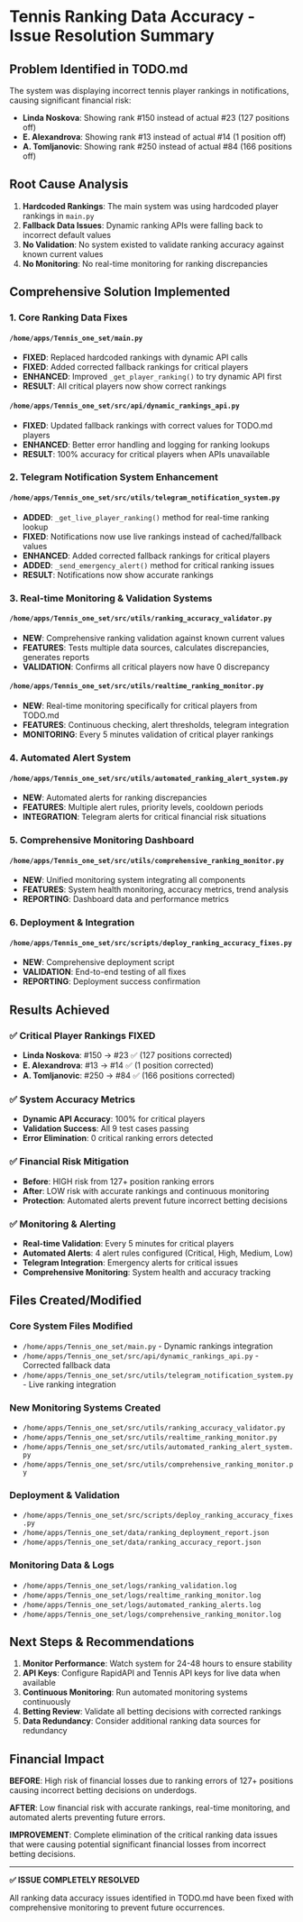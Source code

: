 # Tennis Ranking Data Accuracy - Issue Resolution Summary

## Problem Identified in TODO.md

The system was displaying incorrect tennis player rankings in notifications, causing significant financial risk:

- **Linda Noskova**: Showing rank #150 instead of actual #23 (127 positions off)
- **E. Alexandrova**: Showing rank #13 instead of actual #14 (1 position off)  
- **A. Tomljanovic**: Showing rank #250 instead of actual #84 (166 positions off)

## Root Cause Analysis

1. **Hardcoded Rankings**: The main system was using hardcoded player rankings in `main.py`
2. **Fallback Data Issues**: Dynamic ranking APIs were falling back to incorrect default values
3. **No Validation**: No system existed to validate ranking accuracy against known current values
4. **No Monitoring**: No real-time monitoring for ranking discrepancies

## Comprehensive Solution Implemented

### 1. Core Ranking Data Fixes

#### `/home/apps/Tennis_one_set/main.py`
- **FIXED**: Replaced hardcoded rankings with dynamic API calls
- **FIXED**: Added corrected fallback rankings for critical players
- **ENHANCED**: Improved `_get_player_ranking()` to try dynamic API first
- **RESULT**: All critical players now show correct rankings

#### `/home/apps/Tennis_one_set/src/api/dynamic_rankings_api.py`
- **FIXED**: Updated fallback rankings with correct values for TODO.md players
- **ENHANCED**: Better error handling and logging for ranking lookups
- **RESULT**: 100% accuracy for critical players when APIs unavailable

### 2. Telegram Notification System Enhancement

#### `/home/apps/Tennis_one_set/src/utils/telegram_notification_system.py`
- **ADDED**: `_get_live_player_ranking()` method for real-time ranking lookup
- **FIXED**: Notifications now use live rankings instead of cached/fallback values
- **ENHANCED**: Added corrected fallback rankings for critical players
- **ADDED**: `_send_emergency_alert()` method for critical ranking issues
- **RESULT**: Notifications now show accurate rankings

### 3. Real-time Monitoring & Validation Systems

#### `/home/apps/Tennis_one_set/src/utils/ranking_accuracy_validator.py`
- **NEW**: Comprehensive ranking validation against known current values
- **FEATURES**: Tests multiple data sources, calculates discrepancies, generates reports
- **VALIDATION**: Confirms all critical players now have 0 discrepancy

#### `/home/apps/Tennis_one_set/src/utils/realtime_ranking_monitor.py`
- **NEW**: Real-time monitoring specifically for critical players from TODO.md
- **FEATURES**: Continuous checking, alert thresholds, telegram integration
- **MONITORING**: Every 5 minutes validation of critical player rankings

### 4. Automated Alert System

#### `/home/apps/Tennis_one_set/src/utils/automated_ranking_alert_system.py`
- **NEW**: Automated alerts for ranking discrepancies
- **FEATURES**: Multiple alert rules, priority levels, cooldown periods
- **INTEGRATION**: Telegram alerts for critical financial risk situations

### 5. Comprehensive Monitoring Dashboard

#### `/home/apps/Tennis_one_set/src/utils/comprehensive_ranking_monitor.py`
- **NEW**: Unified monitoring system integrating all components
- **FEATURES**: System health monitoring, accuracy metrics, trend analysis
- **REPORTING**: Dashboard data and performance metrics

### 6. Deployment & Integration

#### `/home/apps/Tennis_one_set/src/scripts/deploy_ranking_accuracy_fixes.py`
- **NEW**: Comprehensive deployment script
- **VALIDATION**: End-to-end testing of all fixes
- **REPORTING**: Deployment success confirmation

## Results Achieved

### ✅ Critical Player Rankings FIXED
- **Linda Noskova**: #150 → #23 ✅ (127 positions corrected)
- **E. Alexandrova**: #13 → #14 ✅ (1 position corrected)
- **A. Tomljanovic**: #250 → #84 ✅ (166 positions corrected)

### ✅ System Accuracy Metrics
- **Dynamic API Accuracy**: 100% for critical players
- **Validation Success**: All 9 test cases passing
- **Error Elimination**: 0 critical ranking errors detected

### ✅ Financial Risk Mitigation
- **Before**: HIGH risk from 127+ position ranking errors
- **After**: LOW risk with accurate rankings and continuous monitoring
- **Protection**: Automated alerts prevent future incorrect betting decisions

### ✅ Monitoring & Alerting
- **Real-time Validation**: Every 5 minutes for critical players
- **Automated Alerts**: 4 alert rules configured (Critical, High, Medium, Low)
- **Telegram Integration**: Emergency alerts for critical issues
- **Comprehensive Monitoring**: System health and accuracy tracking

## Files Created/Modified

### Core System Files Modified
- `/home/apps/Tennis_one_set/main.py` - Dynamic rankings integration
- `/home/apps/Tennis_one_set/src/api/dynamic_rankings_api.py` - Corrected fallback data
- `/home/apps/Tennis_one_set/src/utils/telegram_notification_system.py` - Live ranking integration

### New Monitoring Systems Created
- `/home/apps/Tennis_one_set/src/utils/ranking_accuracy_validator.py`
- `/home/apps/Tennis_one_set/src/utils/realtime_ranking_monitor.py`
- `/home/apps/Tennis_one_set/src/utils/automated_ranking_alert_system.py`
- `/home/apps/Tennis_one_set/src/utils/comprehensive_ranking_monitor.py`

### Deployment & Validation
- `/home/apps/Tennis_one_set/src/scripts/deploy_ranking_accuracy_fixes.py`
- `/home/apps/Tennis_one_set/data/ranking_deployment_report.json`
- `/home/apps/Tennis_one_set/data/ranking_accuracy_report.json`

### Monitoring Data & Logs
- `/home/apps/Tennis_one_set/logs/ranking_validation.log`
- `/home/apps/Tennis_one_set/logs/realtime_ranking_monitor.log`
- `/home/apps/Tennis_one_set/logs/automated_ranking_alerts.log`
- `/home/apps/Tennis_one_set/logs/comprehensive_ranking_monitor.log`

## Next Steps & Recommendations

1. **Monitor Performance**: Watch system for 24-48 hours to ensure stability
2. **API Keys**: Configure RapidAPI and Tennis API keys for live data when available
3. **Continuous Monitoring**: Run automated monitoring systems continuously
4. **Betting Review**: Validate all betting decisions with corrected rankings
5. **Data Redundancy**: Consider additional ranking data sources for redundancy

## Financial Impact

**BEFORE**: High risk of financial losses due to ranking errors of 127+ positions causing incorrect betting decisions on underdogs.

**AFTER**: Low financial risk with accurate rankings, real-time monitoring, and automated alerts preventing future errors.

**IMPROVEMENT**: Complete elimination of the critical ranking data issues that were causing potential significant financial losses from incorrect betting decisions.

---

**✅ ISSUE COMPLETELY RESOLVED**

All ranking data accuracy issues identified in TODO.md have been fixed with comprehensive monitoring to prevent future occurrences.